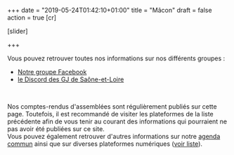 +++
date = "2019-05-24T01:42:10+01:00"
title = "Mâcon"
draft = false
action = true
[cr]


[slider]

+++

Vous pouvez retrouver toutes nos informations sur nos différents groupes :  

* [Notre groupe Facebook](https://www.facebook.com/groups/1067788636729213/)
* [le Discord des GJ de Saône-et-Loire](https://discord.gg/DwccwUH)  

  
&nbsp;
&nbsp;
&nbsp;



Nos comptes-rendus d'assemblées sont régulièrement publiés sur cette page. Toutefois, il est recommandé de visiter les plateformes de la liste précédente afin de vous tenir au courant des informations qui pourraient ne pas avoir été publiées sur ce site.   
Vous pouvez également retrouver d'autres informations sur notre [agenda commun](/#agenda) ainsi que sur diverses plateformes numériques ([voir liste](/post/plateformes-num/)).  


